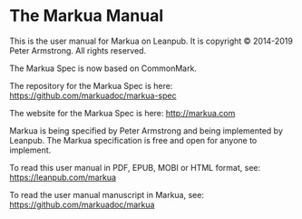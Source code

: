 # The Markua Manual

This is the user manual for Markua on Leanpub. It is copyright © 2014-2019 Peter Armstrong. All rights reserved.

The Markua Spec is now based on CommonMark.

The repository for the Markua Spec is here:
https://github.com/markuadoc/markua-spec

The website for the Markua Spec is here:
http://markua.com

Markua is being specified by Peter Armstrong and being implemented by Leanpub. The Markua specification is free and open for anyone to implement.

To read this user manual in PDF, EPUB, MOBI or HTML format, see:
https://leanpub.com/markua

To read the user manual manuscript in Markua, see:
https://github.com/markuadoc/markua
